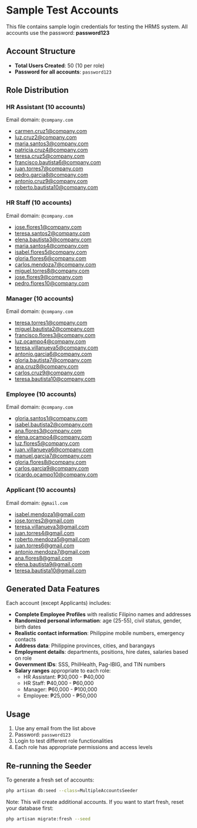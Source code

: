 # Sample Test Accounts

This file contains sample login credentials for testing the HRMS system. All accounts use the password: **password123**

## Account Structure
- **Total Users Created**: 50 (10 per role)
- **Password for all accounts**: `password123`

## Role Distribution

### HR Assistant (10 accounts)
Email domain: `@company.com`
- carmen.cruz1@company.com
- luz.cruz2@company.com
- maria.santos3@company.com
- patricia.cruz4@company.com
- teresa.cruz5@company.com
- francisco.bautista6@company.com
- juan.torres7@company.com
- pedro.garcia8@company.com
- antonio.cruz9@company.com
- roberto.bautista10@company.com

### HR Staff (10 accounts)
Email domain: `@company.com`
- jose.flores1@company.com
- teresa.santos2@company.com
- elena.bautista3@company.com
- maria.santos4@company.com
- isabel.flores5@company.com
- gloria.flores6@company.com
- carlos.mendoza7@company.com
- miguel.torres8@company.com
- jose.flores9@company.com
- pedro.flores10@company.com

### Manager (10 accounts)
Email domain: `@company.com`
- teresa.torres1@company.com
- miguel.bautista2@company.com
- francisco.flores3@company.com
- luz.ocampo4@company.com
- teresa.villanueva5@company.com
- antonio.garcia6@company.com
- gloria.bautista7@company.com
- ana.cruz8@company.com
- carlos.cruz9@company.com
- teresa.bautista10@company.com

### Employee (10 accounts)
Email domain: `@company.com`
- gloria.santos1@company.com
- isabel.bautista2@company.com
- ana.flores3@company.com
- elena.ocampo4@company.com
- luz.flores5@company.com
- juan.villanueva6@company.com
- manuel.garcia7@company.com
- gloria.flores8@company.com
- carlos.garcia9@company.com
- ricardo.ocampo10@company.com

### Applicant (10 accounts)
Email domain: `@gmail.com`
- isabel.mendoza1@gmail.com
- jose.torres2@gmail.com
- teresa.villanueva3@gmail.com
- juan.torres4@gmail.com
- roberto.mendoza5@gmail.com
- juan.torres6@gmail.com
- antonio.mendoza7@gmail.com
- ana.flores8@gmail.com
- elena.bautista9@gmail.com
- teresa.bautista10@gmail.com

## Generated Data Features

Each account (except Applicants) includes:
- **Complete Employee Profiles** with realistic Filipino names and addresses
- **Randomized personal information**: age (25-55), civil status, gender, birth dates
- **Realistic contact information**: Philippine mobile numbers, emergency contacts
- **Address data**: Philippine provinces, cities, and barangays
- **Employment details**: departments, positions, hire dates, salaries based on role
- **Government IDs**: SSS, PhilHealth, Pag-IBIG, and TIN numbers
- **Salary ranges** appropriate to each role:
  - HR Assistant: ₱30,000 - ₱40,000
  - HR Staff: ₱40,000 - ₱60,000
  - Manager: ₱60,000 - ₱100,000
  - Employee: ₱25,000 - ₱50,000

## Usage
1. Use any email from the list above
2. Password: `password123`
3. Login to test different role functionalities
4. Each role has appropriate permissions and access levels

## Re-running the Seeder
To generate a fresh set of accounts:
```bash
php artisan db:seed --class=MultipleAccountsSeeder
```

Note: This will create additional accounts. If you want to start fresh, reset your database first:
```bash
php artisan migrate:fresh --seed
```